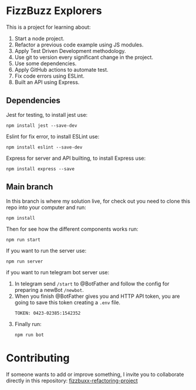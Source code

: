 # FizzBuzz Explorers

This is a project for learning about:
1. Start a node project.
2. Refactor a previous code example using JS modules.
3. Apply Test Driven Development methodology.
4. Use git to version every significant change in the project.
5. Use some dependencies.
6. Apply GitHub actions to automate test.
7. Fix code errors using ESLint.
8. Built an API using Express.

## Dependencies

Jest for testing, to install jest use:
```npm
npm install jest --save-dev
```

Eslint for fix error, to install ESLint use:
```npm
npm install eslint --save-dev
```

Express for server and API builting, to install Express use:
```npm
npm install express --save
```

## Main branch
In this branch is where my solution live, for check out you need to clone this repo into your computer and run:
```npm
npm install
```
Then for see how the different components works run:
```npm
npm run start
```
If you want to run the server use:
```npm
npm run server
```
if you want to run telegram bot server use:
1. In telegram send `/start` to @BotFather and follow the config for preparing a newBot `/newbot`.
2. When you finish @BotFather gives you and HTTP API token, you are going to save this token creating a `.env` file.
    ``` example
    TOKEN: 0423-02385:1542352
    ```
3. Finally run:
    ```npm
    npm run bot
    ```


# Contributing
If someone wants to add or improve something, I invite you to collaborate directly in this repository: [fizzbuxx-refactoring-project](https://github.com/GustavoLira-ChE/fizzbuxx-refactoring-project)

